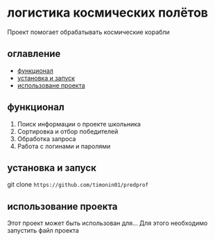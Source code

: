 # логистика космических полётов
Проект помогает обрабатывать космические корабли

## оглавление
- [функционал](#функционал)
- [установка и запуск](#установка-и-запуск)
- [использоване проекта](#использование-проекта)

## функционал
1. Поиск информации о проекте школьника
2. Сортировка и отбор победителей
3. Обработка запроса
4. Работа с логинами и паролями


## установка и запуск
git clone `https://github.com/timonin01/predprof`


## использование проекта
Этот проект может быть использован для...
Для этого необходимо запустить файл проекта